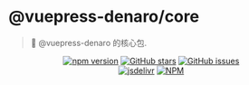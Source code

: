 # @vuepress-denaro/core

> :tada: @vuepress-denaro 的核心包.

<p align="center">
  <a href="https://www.npmjs.com/package/@vuepress-denaro/core" target="_blank"><img alt="npm version" src="https://img.shields.io/npm/v/@vuepress-denaro/core"></a>
  <a href="https://github.com/denaro-org/vuepress-theme-denaro/stargazers" target="_blank"><img alt="GitHub stars" src="https://img.shields.io/github/stars/denaro-org/v-charts2"></a>
  <a href="https://github.com/denaro-org/vuepress-theme-denaro/issues" target="_blank"><img alt="GitHub issues" src="https://img.shields.io/github/issues/denaro-org/v-charts2"></a>
  <br />
  <a href="https://www.jsdelivr.com/package/npm/@vuepress-denaro/core" target="_blank"><img alt="jsdelivr" src="https://data.jsdelivr.com/v1/package/npm/@vuepress-denaro/core/badge"></a>
  <a href="https://github.com/denaro-org/vuepress-theme-denaro/blob/main/LICENSE" target="_blank"><img alt="NPM" src="https://img.shields.io/npm/l/@vuepress-denaro/core"></a>
</p>
